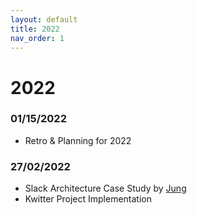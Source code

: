 ```yaml
---
layout: default
title: 2022
nav_order: 1
---
```


# 2022

### 01/15/2022
- Retro & Planning for 2022

### 27/02/2022
- Slack Architecture Case Study by [Jung](https://github.com/junglee1101)
- Kwitter Project Implementation